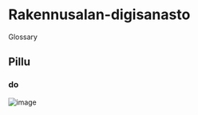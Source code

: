 # Rakennusalan-digisanasto
Glossary
## Pillu
### do
![image](https://github.com/user-attachments/assets/6cc045c9-2cbc-409b-a6d0-6d237ea9fc0f)
